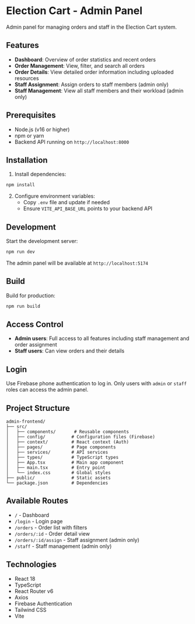 # Election Cart - Admin Panel

Admin panel for managing orders and staff in the Election Cart system.

## Features

- **Dashboard**: Overview of order statistics and recent orders
- **Order Management**: View, filter, and search all orders
- **Order Details**: View detailed order information including uploaded resources
- **Staff Assignment**: Assign orders to staff members (admin only)
- **Staff Management**: View all staff members and their workload (admin only)

## Prerequisites

- Node.js (v16 or higher)
- npm or yarn
- Backend API running on `http://localhost:8000`

## Installation

1. Install dependencies:
```bash
npm install
```

2. Configure environment variables:
   - Copy `.env` file and update if needed
   - Ensure `VITE_API_BASE_URL` points to your backend API

## Development

Start the development server:
```bash
npm run dev
```

The admin panel will be available at `http://localhost:5174`

## Build

Build for production:
```bash
npm run build
```

## Access Control

- **Admin users**: Full access to all features including staff management and order assignment
- **Staff users**: Can view orders and their details

## Login

Use Firebase phone authentication to log in. Only users with `admin` or `staff` roles can access the admin panel.

## Project Structure

```
admin-frontend/
├── src/
│   ├── components/       # Reusable components
│   ├── config/          # Configuration files (Firebase)
│   ├── context/         # React context (Auth)
│   ├── pages/           # Page components
│   ├── services/        # API services
│   ├── types/           # TypeScript types
│   ├── App.tsx          # Main app component
│   ├── main.tsx         # Entry point
│   └── index.css        # Global styles
├── public/              # Static assets
└── package.json         # Dependencies
```

## Available Routes

- `/` - Dashboard
- `/login` - Login page
- `/orders` - Order list with filters
- `/orders/:id` - Order detail view
- `/orders/:id/assign` - Staff assignment (admin only)
- `/staff` - Staff management (admin only)

## Technologies

- React 18
- TypeScript
- React Router v6
- Axios
- Firebase Authentication
- Tailwind CSS
- Vite
